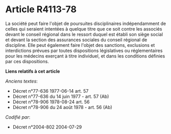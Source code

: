 # Article R4113-78

La société peut faire l'objet de poursuites disciplinaires indépendamment de celles qui seraient intentées à quelque titre
que ce soit contre les associés devant le conseil régional dans le ressort duquel est établi son siège social et devant la
section des assurances sociales du conseil régional de discipline. Elle peut également faire l'objet des sanctions,
exclusions et interdictions prévues par toutes dispositions législatives ou réglementaires pour les médecins exerçant à titre
individuel, et dans les conditions définies par ces dispositions.

**Liens relatifs à cet article**

_Anciens textes_:

  - Décret n°77-636 1977-06-14 art. 57
  - Décret n°77-636 du 14 juin 1977 - art. 57 (Ab)
  - Décret n°78-906 1978-08-24 art. 56
  - Décret n°78-906 du 24 août 1978 - art. 56 (Ab)

_Codifié par_:

  - Décret n°2004-802 2004-07-29
